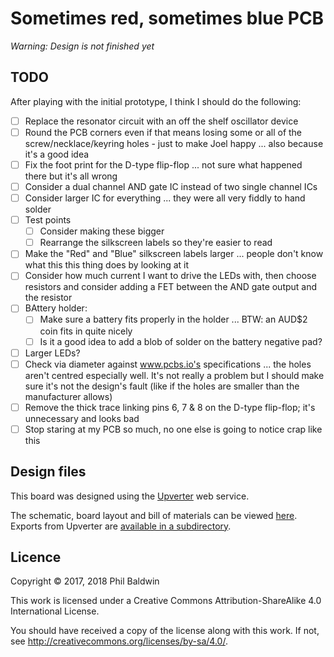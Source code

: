 # Sometimes red, sometimes blue PCB

*Warning: Design is not finished yet*

## TODO

After playing with the initial prototype, I think I should do the following:

* [ ] Replace the resonator circuit with an off the shelf oscillator device
* [ ] Round the PCB corners even if that means losing some or all of the screw/necklace/keyring holes - just to make Joel happy ... also because it's a good idea
* [ ] Fix the foot print for the D-type flip-flop ... not sure what happened there but it's all wrong
* [ ] Consider a dual channel AND gate IC instead of two single channel ICs
* [ ] Consider larger IC for everything ... they were all very fiddly to hand solder
* [ ] Test points
    * [ ] Consider making these bigger
    * [ ] Rearrange the silkscreen labels so they're easier to read
* [ ] Make the "Red" and "Blue" silkscreen labels larger ... people don't know what this this thing does by looking at it
* [ ] Consider how much current I want to drive the LEDs with, then choose resistors and consider adding a FET between the AND gate output and the resistor
* [ ] BAttery holder:
    * [ ] Make sure a battery fits properly in the holder ... BTW: an AUD$2 coin fits in quite nicely
    * [ ] Is it a good idea to add a blob of solder on the battery negative pad?
* [ ] Larger LEDs?
* [ ] Check via diameter against www.pcbs.io's specifications ... the holes aren't centred especially well. It's not really a problem but I should make sure it's not the design's fault (like if the holes are smaller than the manufacturer allows)
* [ ] Remove the thick trace linking pins 6, 7 & 8 on the D-type flip-flop; it's unnecessary and looks bad
* [ ] Stop staring at my PCB so much, no one else is going to notice crap like this

## Design files

This board was designed using the [Upverter](https://upverter.com) web service.

The schematic, board layout and bill of materials can be viewed [here](https://upverter.com/design/Trebuchetindustries/149a2c4d1a1b71fa/Sometimes-red-sometimes-blue/). Exports from Upverter are [available in a subdirectory](./Upverter%20exports).

## Licence

Copyright © 2017, 2018 Phil Baldwin

This work is licensed under a Creative Commons Attribution-ShareAlike 4.0 International License.

You should have received a copy of the license along with this work. If not, see <http://creativecommons.org/licenses/by-sa/4.0/>.
